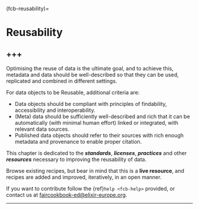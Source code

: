 (fcb-reusability)=
# Reusability

+++
---

Optimising the reuse of data is the ultimate goal, and to achieve this, metadata and data should be well-described so 
that they can be used, replicated and combined in different settings.

For data objects to be Reusable, additional criteria are:
- Data objects should be compliant with principles of findability, accessibility and interoperability.
- (Meta) data should be sufficiently well-described and rich that it can be automatically (with minimal human effort) linked or integrated, with relevant data sources.
- Published data objects should refer to their sources with rich enough metadata and provenance to enable proper citation.

This chapter is dedicated to the ***standards***, ***licenses***, ***practices*** and other ***resources*** necessary to improving the reusability of data.

Browse existing recipes, but bear in mind that this is a **live resource**, and recipes are added and improved, iteratively, in an open manner.

If you want to contribute follow the {ref}`help <fcb-help>` provided, or contact us at [faircookbook-ed@elixir-europe.org](mailto:faircookbook-ed@elixir-europe.org).

---



